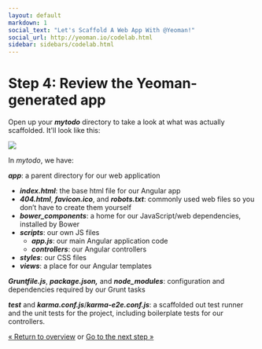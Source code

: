 ```yaml
---
layout: default
markdown: 1
social_text: "Let's Scaffold A Web App With @Yeoman!"
social_url: http://yeoman.io/codelab.html
sidebar: sidebars/codelab.html
---
```


# Step 4: Review the Yeoman-generated app

Open up your ***mytodo*** directory to take a look at what was actually scaffolded. It'll look like this:

![](/assets/img/codelab/image_11.png)

In *mytodo*, we have:

***app***: a parent directory for our web application

  * ***index.html***: the base html file for our Angular app
  * ***404.html***, ***favicon.ico***, and ***robots.txt***: commonly used web files so you don’t have to create them yourself
  * ***bower_components***: a home for our JavaScript/web dependencies, installed by Bower
  * ***scripts***: our own JS files
      * ***app.js***: our main Angular application code
      * ***controllers***: our Angular controllers
  * ***styles***: our CSS files
  * ***views***: a place for our Angular templates

***Gruntfile.js***, ***package.json,*** and ***node_modules***: configuration and dependencies required by our Grunt tasks

***test*** and ***karma.conf.js***/***karma-e2e.conf.js***: a scaffolded out test runner and the unit tests for the project, including boilerplate tests for our controllers.

<p class="codelab-paging">
  <a href="../codelab.html#toc">&laquo; Return to overview</a>
  or
  <a href="preview-inbrowser.html">Go to the next step &raquo;</a>
</p>
